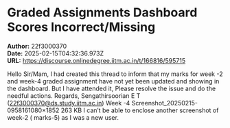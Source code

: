 # Graded Assignments Dashboard Scores Incorrect/Missing

**Author:** 22f3000370  
**Date:** 2025-02-15T04:32:36.973Z  
**URL:** https://discourse.onlinedegree.iitm.ac.in/t/166816/595715

Hello Sir/Mam,
I had created this thread to inform that my marks for week -2 and week-4 graded assignment have not yet been updated and showing in the dashboard. But I have attended it, Please resolve the issue and do the needful actions.
Regards,
Sengathirsoorian E T
(22f3000370@ds.study.iitm.ac.in)
Week -4
Screenshot_20250215-0958161080×1852 263 KB
I can’t be able to enclose another screenshot of week-2 ( marks-5) as I was a new user.
